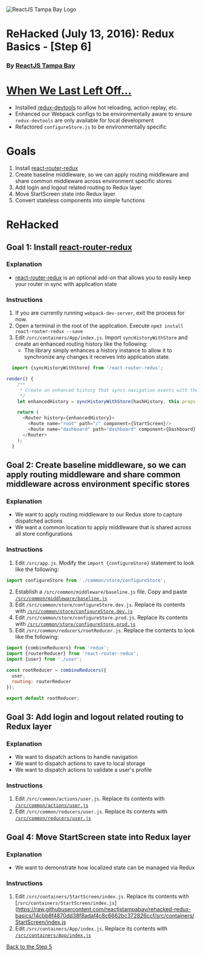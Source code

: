 ![ReactJS Tampa Bay Logo](https://avatars2.githubusercontent.com/u/18738421?v=3&s=200)

# ReHacked (July 13, 2016): Redux Basics - [Step 6]
### By [ReactJS Tampa Bay](http://www.meetup.com/ReactJS-Tampa-Bay/)

# [When We Last Left Off...](https://github.com/reactjstampabay/rehacked-redux-basics/compare/step-4...step-5)

* Installed [redux-devtools](https://github.com/gaearon/redux-devtools) to allow hot reloading, action replay, etc.
* Enhanced our Webpack configs to be environmentally aware to ensure `redux-devtools` are only available for local development
* Refactored `configureStore.js` to be environmentally specific

# Goals

1. Install [react-router-redux](https://github.com/reactjs/react-router-redux) 
2. Create baseline middleware, so we can apply routing middleware and share common middleware across environment specific stores
3. Add login and logout related routing to Redux layer
4. Move StartScreen state into Redux layer
5. Convert stateless components into simple functions

# ReHacked

## Goal 1: Install [react-router-redux](https://github.com/reactjs/react-router-redux) 

### Explanation

* [react-router-redux](https://github.com/reactjs/react-router-redux) is an optional add-on that allows you to easily keep your router in sync with application state

### Instructions

1. If you are currently running `webpack-dev-server`, exit the process for now.
2. Open a terminal in the root of the application. Execute `npm3 install react-router-redux --save`
3. Edit `/src/containers/App/index.js`.  Import `syncHistoryWithStore` and create an enhanced routing history like the following:
    * The library simply enhances a history instance to allow it to synchronize any changes it receives into application state. 
    
  ```javascript
    import {syncHistoryWithStore} from 'react-router-redux';
  ```
  
  ```javascript
  render() {
      /**
       * Create an enhanced history that syncs navigation events with the store
       */
      let enhancedHistory = syncHistoryWithStore(hashHistory, this.props.store);
  
      return (
        <Router history={enhancedHistory}>
          <Route name="root" path="/" component={StartScreen}/>
          <Route name="dashboard" path="dashboard" component={Dashboard} onEnter={this.verifyAuth}/>
        </Router>
      );
    }
  ```

## Goal 2: Create baseline middleware, so we can apply routing middleware and share common middleware across environment specific stores

### Explanation
* We want to apply routing middleware to our Redux store to capture dispatched actions
* We want a common location to apply middleware that is shared across all store configurations

### Instructions

1. Edit `/src/app.js`. Modify the `import {configureStore}` statement to look like the following:

 ```javascript
 import configureStore from './common/store/configureStore';
 ```
2. Establish a `/src/common/middleware/baseline.js` file.  Copy and paste [`/src/common/middleware/baseline.js`](https://raw.githubusercontent.com/reactjstampabay/rehacked-redux-basics/step-6/src/common/middleware/baseline.js)
3. Edit `/src/common/store/configureStore.dev.js`.  Replace its contents with [`/src/common/store/configureStore.dev.js`](https://raw.githubusercontent.com/reactjstampabay/rehacked-redux-basics/step-6/src/common/store/configureStore.dev.js)
4. Edit `/src/common/store/configureStore.prod.js`.  Replace its contents with [`/src/common/store/configureStore.prod.js`](https://raw.githubusercontent.com/reactjstampabay/rehacked-redux-basics/step-6/src/common/store/configureStore.prod.js)
5. Edit `/src/common/reducers/rootReducer.js`.  Replace the contents to look like the following:

  ```javascript
  import {combineReducers} from 'redux';
  import {routerReducer} from 'react-router-redux';
  import {user} from './user';
  
  const rootReducer = combineReducers({
    user,
    routing: routerReducer
  });
  
  export default rootReducer;
  ```
  
## Goal 3: Add login and logout related routing to Redux layer

### Explanation
* We want to dispatch actions to handle navigation
* We want to dispatch actions to save to local storage
* We want to dispatch actions to validate a user's profile

### Instructions

1. Edit `/src/common/actions/user.js`.  Replace its contents with [`/src/common/actions/user.js`](https://raw.githubusercontent.com/reactjstampabay/rehacked-redux-basics/14cbb8f4870dd38f8adaf4c8c6662bc372826ccf/src/common/actions/user.js)
2. Edit `/src/common/reducers/user.js`. Replace its contents with [`/src/common/reducers/user.js`](https://github.com/reactjstampabay/rehacked-redux-basics/blob/14cbb8f4870dd38f8adaf4c8c6662bc372826ccf/src/common/reducers/user.js)

## Goal 4: Move StartScreen state into Redux layer

### Explanation
* We want to demonstrate how localized state can be managed via Redux

### Instructions

1. Edit `/src/containers/StartScreen/index.js`.  Replace its contents with [`/src/containers/StartScreen/index.js`](https://raw.githubusercontent.com/reactjstampabay/rehacked-redux-basics/14cbb8f4870dd38f8adaf4c8c6662bc372826ccf/src/containers/StartScreen/index.js
2. Edit `/src/containers/App/index.js`. Replace its contents with [`/src/containers/App/index.js`](https://raw.githubusercontent.com/reactjstampabay/rehacked-redux-basics/14cbb8f4870dd38f8adaf4c8c6662bc372826ccf/src/containers/App/index.js)


[Back to the Step 5](https://github.com/reactjstampabay/rehacked-redux-basics/tree/step-5)
